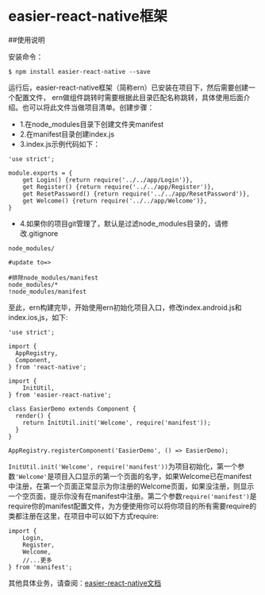 # easier-react-native框架

##使用说明

安装命令：

```
$ npm install easier-react-native --save
```

运行后，easier-react-native框架（简称ern）已安装在项目下，然后需要创建一个配置文件，
ern做组件跳转时需要根据此目录匹配名称跳转，具体使用后面介绍。也可以将此文件当做项目清单。创建步骤：

- 1.在node_modules目录下创建文件夹manifest
- 2.在manifest目录创建index.js
- 3.index.js示例代码如下：

```
'use strict';

module.exports = {
	get Login() {return require('../../app/Login')},
    get Register() {return require('../../app/Register')},
    get ResetPassword() {return require('../../app/ResetPassword')},
    get Welcome() {return require('../../app/Welcome')},
}
```

- 4.如果你的项目git管理了，默认是过滤node_modules目录的，请修改.gitignore

```
node_modules/

#update to=>

#排除node_modules/manifest
node_modules/*
!node_modules/manifest
```

至此，ern构建完毕，开始使用ern初始化项目入口，修改index.android.js和index.ios,js，如下:

```
'use strict';

import {
  AppRegistry,
  Component,
} from 'react-native';

import {
	InitUtil,
} from 'easier-react-native';

class EasierDemo extends Component {
  render() {
    return InitUtil.init('Welcome', require('manifest'));
  }
}

AppRegistry.registerComponent('EasierDemo', () => EasierDemo);
```

`InitUtil.init('Welcome', require('manifest'))`为项目初始化，第一个参数`'Welcome'`是项目入口显示的第一个页面的名字，如果Welcome已在manifest中注册，在第一个页面正常显示为你注册的Welcome页面，如果没注册，则显示一个空页面，提示你没有在manifest中注册。第二个参数`require('manifest')`是require你的manifest配置文件，为方便使用你可以将你项目的所有需要require的类都注册在这里，在项目中可以如下方式require:

```
import {
	Login,
	Register,
	Welcome,
	//...更多
} from 'manifest';
```

其他具体业务，请查阅：[easier-react-native文档](https://github.com/wenxucheng/easier-react-native/blob/master/Docs.md)
